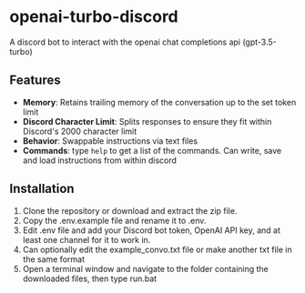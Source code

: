 # openai-turbo-discord
A discord bot to interact with the openai chat completions api (gpt-3.5-turbo)

## Features

* **Memory**: Retains trailing memory of the conversation up to the set token limit
* **Discord Character Limit**: Splits responses to ensure they fit within Discord's 2000 character limit
* **Behavior**: Swappable instructions via text files
* **Commands**: type `help` to get a list of the commands. Can write, save and load instructions from within discord

## Installation
1. Clone the repository or download and extract the zip file.
2. Copy the .env.example file and rename it to .env.
3. Edit .env file and add your Discord bot token, OpenAI API key, and at least one channel for it to work in.
4. Can optionally edit the example_convo.txt file or make another txt file in the same format
5. Open a terminal window and navigate to the folder containing the downloaded files, then type run.bat
